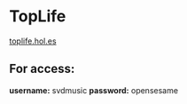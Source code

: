 # TopLife

[toplife.hol.es](http://toplife.hol.es/public/)

For access:
--------------

**username:** svdmusic
**password:** opensesame